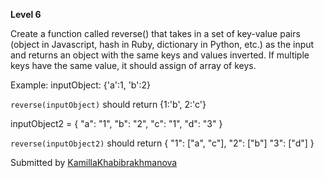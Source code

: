 **Level 6** <br>

Create a function called reverse() that takes in a set of key-value pairs (object in Javascript, hash in Ruby, dictionary in Python, etc.) as the input and returns an object with the same keys and values inverted. If multiple keys have the same value, it should assign of array of keys.

Example:
inputObject: {'a':1, 'b':2}

`reverse(inputObject)` should return {1:'b', 2:'c'}

inputObject2 = {
    "a": "1",
    "b": "2",
    "c": "1",
    "d": "3"
}

`reverse(inputObject2)` should return {
    "1": ["a", "c"],
    "2": ["b"]
    "3": ["d"]
}

Submitted by [KamillaKhabibrakhmanova](https://github.com/KamillaKhabibrakhmanova)
